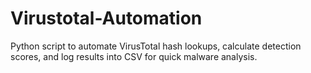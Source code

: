 # Virustotal-Automation
Python script to automate VirusTotal hash lookups, calculate detection scores, and log results into CSV for quick malware analysis.
